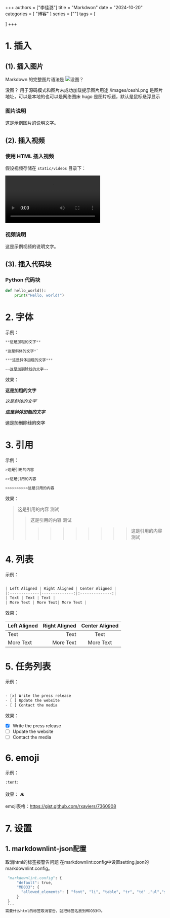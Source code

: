 +++
authors = ["李佳潞"]
title = "Markdwon"
date = "2024-10-20"
categories = [
    "博客"
]
series = [""]
tags = [
    
]
+++

# 1. 插入

## (1). 插入图片

Markdown 的完整图片语法是 ![没图？](/images/ceshi.png "hugo为了测试")

没图？ 用于源码模式和图片未成功加载提示图片用途
/images/ceshi.png 是图片地址，可以是本地的也可以是网络图床
hugo 是图片标题，默认是鼠标悬浮显示

### 图片说明

这是示例图片的说明文字。

## (2). 插入视频

### 使用 HTML 插入视频

假设视频存储在 `static/videos` 目录下：

<video controls>
  <source src="/videos/example-video.mp4" type="video/mp4">
  Your browser does not support the video tag.
</video>

### 视频说明

这是示例视频的说明文字。

## (3). 插入代码块

### Python 代码块

```python
def hello_world():
    print("Hello, world!")
```

# 2. 字体

示例：

```python
**这是加粗的文字**

*这是斜体的文字*`

***这是斜体加粗的文字***

~~这是加删除线的文字~~
```

效果：

**这是加粗的文字**

*这是斜体的文字*`

***这是斜体加粗的文字***

~~这是加删除线的文字~~

# 3. 引用

示例：

```python
>这是引用的内容

>>这是引用的内容

>>>>>>>>>>这是引用的内容
```

效果：

>这是引用的内容
测试
>>这是引用的内容
测试
>>>>>>>>>>这是引用的内容
测试

# 4. 列表

示例：

```python

| Left Aligned | Right Aligned | Center Aligned |
|:-------------|--------------:|:--------------:|
| Text | Text | Text |
| More Text | More Text| More Text |
```

效果：

| Left Aligned | Right Aligned | Center Aligned |
|:-------------|--------------:|:--------------:|
| Text | Text | Text |
| More Text | More Text| More Text |

# 5. 任务列表

示例：

```python

- [x] Write the press release
- [ ] Update the website
- [ ] Contact the media
```

效果：

- [x] Write the press release
- [ ] Update the website
- [ ] Contact the media

# 6. emoji

示例：

```python
:tent:
```

效果：
:tent:

emoji表格：https://gist.github.com/rxaviers/7360908

# 7. 设置

## 1. markdownlint-json配置
  取消html的标签报警告问题
  在markdownlint:config中设置setting.json的markdownlint.config。
   ```python
    "markdownlint.config": {
        "default": true,
        "MD033": {
          "allowed_elements": [ "font", "li", "table", "tr", "td" ,"ul","strong","summary","details"]
        }
    }
    ```
  需要什么html的标签取消警告，就把标签名放到MDO33中。


